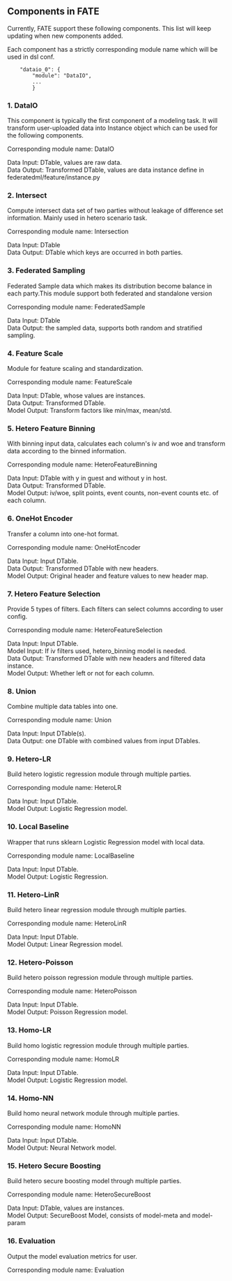 ## Components in FATE

Currently, FATE support these following components. This list will keep updating when new components added.

Each component has a strictly corresponding module name which will be used in dsl conf.

```
    "dataio_0": {
        "module": "DataIO",
        ...
        }
```

### 1. DataIO
This component is typically the first component of a modeling task. It will transform user-uploaded data into Instance object which can be used for the following components.

Corresponding module name: DataIO

Data Input: DTable, values are raw data.\
Data Output: Transformed DTable, values are data instance define in federatedml/feature/instance.py


### 2. Intersect
Compute intersect data set of two parties without leakage of difference set information. Mainly used in hetero scenario task.

Corresponding module name: Intersection

Data Input: DTable\
Data Output: DTable which keys are occurred in both parties.


### 3. Federated Sampling
Federated Sample data which makes its distribution become balance in each party.This module support both federated and standalone version

Corresponding module name: FederatedSample

Data Input: DTable\
Data Output: the sampled data, supports both random and stratified sampling.


### 4. Feature Scale
Module for feature scaling and standardization.

Corresponding module name: FeatureScale

Data Input: DTable, whose values are instances.\
Data Output: Transformed DTable.\
Model Output: Transform factors like min/max, mean/std.


### 5. Hetero Feature Binning
With binning input data, calculates each column's iv and woe and transform data according to the binned information.

Corresponding module name: HeteroFeatureBinning

Data Input: DTable with y in guest and without y in host.\
Data Output: Transformed DTable.\
Model Output: iv/woe, split points, event counts, non-event counts etc. of each column.


### 6. OneHot Encoder
Transfer a column into one-hot format.

Corresponding module name: OneHotEncoder

Data Input: Input DTable.\
Data Output: Transformed DTable with new headers.\
Model Output: Original header and feature values to new header map.


### 7. Hetero Feature Selection
Provide 5 types of filters. Each filters can select columns according to user config.

Corresponding module name: HeteroFeatureSelection

Data Input: Input DTable.\
Model Input: If iv filters used, hetero_binning model is needed.\
Data Output: Transformed DTable with new headers and filtered data instance.\
Model Output: Whether left or not for each column.


### 8. Union
Combine multiple data tables into one. 

Corresponding module name: Union

Data Input: Input DTable(s).\
Data Output: one DTable with combined values from input DTables.


### 9. Hetero-LR
Build hetero logistic regression module through multiple parties.

Corresponding module name: HeteroLR

Data Input: Input DTable.\
Model Output: Logistic Regression model.

### 10. Local Baseline
Wrapper that runs sklearn Logistic Regression model with local data.

Corresponding module name: LocalBaseline

Data Input: Input DTable.\
Model Output: Logistic Regression.


### 11. Hetero-LinR
Build hetero linear regression module through multiple parties.

Corresponding module name: HeteroLinR

Data Input: Input DTable.\
Model Output: Linear Regression model.


### 12. Hetero-Poisson
Build hetero poisson regression module through multiple parties.

Corresponding module name: HeteroPoisson

Data Input: Input DTable.\
Model Output: Poisson Regression model.


### 13. Homo-LR
Build homo logistic regression module through multiple parties.

Corresponding module name: HomoLR

Data Input: Input DTable.\
Model Output: Logistic Regression model.


### 14. Homo-NN
Build homo neural network module through multiple parties.

Corresponding module name: HomoNN

Data Input: Input DTable.\
Model Output: Neural Network model.


### 15. Hetero Secure Boosting
Build hetero secure boosting model through multiple parties.

Corresponding module name: HeteroSecureBoost

Data Input: DTable, values are instances.\
Model Output: SecureBoost Model, consists of model-meta and model-param


### 16. Evaluation
Output the model evaluation metrics for user.

Corresponding module name: Evaluation
